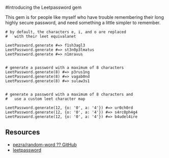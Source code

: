 #Introducing the Leetpassword gem

This gem is for people like myself who have trouble remembering their long highly secure password, and need something a little simpler to remember.

    # by default, the characters e, i, and o are replaced 
    #   with their leet equivalanet

    LeetPassword.generate #=> f1sh3agl3
    LeetPassword.generate #=> st3n0p3lmatus
    LeetPassword.generate #=> n1mravus


    # generate a password with a maximum of 8 characters
    LeetPassword.generate(8) #=> p3rus1ng
    LeetPassword.generate(8) #=> vagab0nd
    LeetPassword.generate(8) #=> sulaw3s1


    # generate a password with a maximum of 8 characters and
    #   use a custom leet character map

    LeetPassword.generate(12, {o: '0', a: '4'}) #=> ur0ch0rd
    LeetPassword.generate(12, {o: '0', a: '4'}) #=> s4rc0ph4g4
    LeetPassword.generate(12, {o: '0', a: '4'}) #=> b4udel4ire

## Resources   

* [pezra/random-word ?? GitHub](https://github.com/pezra/random-word)
* [leetpassword](http://rubygems.org/gems/leetpassword)

